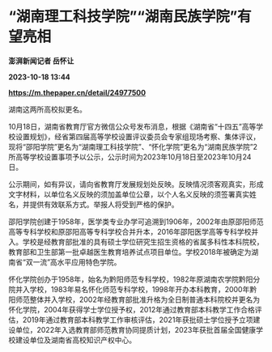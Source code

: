 # “湖南理工科技学院”“湖南民族学院”有望亮相
**澎湃新闻记者 岳怀让**

**2023-10-18 13:44**

**https://m.thepaper.cn/detail/24977500**

湖南这两所高校拟更名。

10月18日，湖南省教育厅官方微信公众号发布消息，根据《湖南省“十四五”高等学校设置规划》，经省第四届高等学校设置评议委员会专家组现场考察、集体评议，现将“邵阳学院”更名为“湖南理工科技学院”、“怀化学院”更名为“湖南民族学院”2所高等学校设置事项予以公示，公示时间为2023年10月18日至2023年10月24日。

公示期间，如有异议，请向省教育厅发展规划处反映。反映情况须客观真实，形成文字材料，以单位名义反映的须加盖单位公章，以个人名义反映的须签署真实姓名，并提供有效联系方式。举报人将受到严格的保护。

邵阳学院创建于1958年，医学类专业办学可追溯到1906年，2002年由原邵阳师范高等专科学校和原邵阳高等专科学校合并升本，2016年邵阳医学高等专科学校并入。学校是经教育部批准的具有硕士学位研究生招生资格的省属多科性本科院校，教育部和卫生部第一批卓越医生教育培养试点项目单位。学校2018年被确定为湖南省“双一流”高水平应用特色学院。

怀化学院创办于1958年，始名为黔阳师范专科学校，1982年原湖南农学院黔阳分院并入学校，1983年易名怀化师范专科学校，1998年开办本科教育，2000年黔阳师范整体并入学校，2002年经教育部批准升格为全日制普通本科院校并更名为怀化学院，2004年获得学士学位授予权，2012年通过教育部本科教学工作合格评估，2019年通过教育部本科教学工作审核评估，2021年获批硕士学位授予立项建设单位，2022年入选教育部师范教育协同提质计划，2023年获批首届全国健康学校建设单位及湖南省高校知识产权中心。